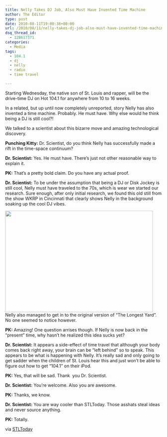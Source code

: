 ```yaml
---
title: Nelly Takes DJ Job, Also Must Have Invented Time Machine
author: The Editor
type: post
date: 2010-08-11T19:00:38+00:00
url: /2010/08/11/nelly-takes-dj-job-also-must-have-invented-time-machine/
dsq_thread_id:
  - 128617371
categories:
  - Media
tags:
  - 104.1
  - dj
  - nelly
  - radio
  - time travel

---
```

Starting Wednesday, the native son of St. Louis and rapper, will be the drive-time DJ on Hot 104.1 for anywhere from 10 to 16 weeks.

In a related, but up until now completely unreported, story Nelly has also invented a time machine. Probably. He must have. Why else would he think being a DJ is still cool?!

We talked to a scientist about this bizarre move and amazing technological discovery.

**Punching Kitty:** Dr. Scientist, do you think Nelly has successfully made a rift in the time-space continuum?

**Dr. Scientist:** Yes. He must have. There&#8217;s just not other reasonable way to explain it.

**PK:** That&#8217;s a pretty bold claim. Do you have any actual proof.

**Dr. Scientist:** To be under the assumption that being a DJ or Disk Jockey is still cool, Nelly must have traveled to the 70s, which is wear we started our research. Sure enough, after only initial research, we found this old still from the show WKRP in Cincinnati that clearly shows Nelly in the background soaking up the cool DJ vibes.

[<img class="aligncenter size-full wp-image-6208" title="nelly_at_wkrp" src="http://media.punchingkitty.com/wordpress/2010/08/nelly_at_wkrp.jpg" alt="" width="475" height="326" />][1]Nelly also managed to get in to the original version of &#8220;The Longest Yard&#8221;. No one seemed to notice however.

**PK:** Amazing! One question arrises though. If Nelly is now back in the &#8220;present&#8221; time, why hasn&#8217;t he realized this idea sucks yet?

**Dr. Scientist:** It appears a side-effect of time travel that although your body comes back right away, your brain can be &#8220;left behind&#8221; so to speak. This appears to be what is happening with Nelly. It&#8217;s really sad and only going to get sadder when the children of St. Louis hear this and just won&#8217;t be able to figure out how to get &#8220;104.1&#8221; on their iPod.

**PK:** Yes, that will be sad. Thank  you Dr. Scientist.

**Dr. Scientist:** You&#8217;re welcome. Also you are awesome.

**PK:** Thanks, we know.

**Dr. Scientist:** You are way cooler than STLToday. Those asshats steal ideas and never source anything.

**PK:** Totally.

via <a href="http://www.stltoday.com/entertainment/music/kevin-johnson/article_7a7e3b6c-a4b1-11df-8f41-0017a4a78c22.html" target="_blank">STLToday</a>

 [1]: http://media.punchingkitty.com/wordpress/2010/08/nelly_at_wkrp.jpg